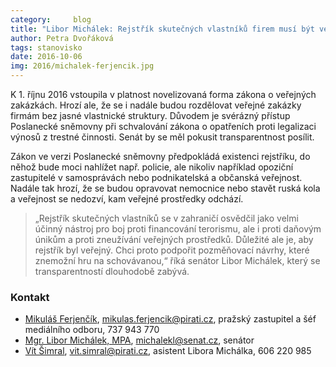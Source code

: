 ```yaml
---
category:     blog
title: "Libor Michálek: Rejstřík skutečných vlastníků firem musí být veřejný"
author: Petra Dvořáková
tags: stanovisko
date: 2016-10-06
img: 2016/michalek-ferjencik.jpg
---
```


K 1. říjnu 2016 vstoupila v platnost novelizovaná forma zákona o veřejných zakázkách. Hrozí ale, že se i nadále budou rozdělovat veřejné zakázky firmám bez jasné vlastnické struktury. Důvodem je svérázný přístup Poslanecké sněmovny při schvalování zákona o opatřeních proti legalizaci výnosů z trestné činnosti. Senát by se měl pokusit transparentnost posílit.

Zákon ve verzi Poslanecké sněmovny předpokládá existenci rejstříku, do něhož bude moci nahlížet např. policie, ale nikoliv například opoziční zastupitelé v samosprávách nebo podnikatelská a občanská veřejnost. Nadále tak hrozí, že se budou opravovat nemocnice nebo stavět ruská kola a veřejnost se nedozví, kam veřejné prostředky odchází.

> „Rejstřík skutečných vlastníků se v zahraničí osvědčil jako velmi účinný nástroj pro boj proti financování terorismu, ale i proti daňovým únikům a proti zneužívání veřejných prostředků. Důležité ale je, aby rejstřík byl veřejný. Chci proto podpořit pozměňovací návrhy, které znemožní hru na schovávanou,“ říká senátor Libor Michálek, který se transparentností dlouhodobě zabývá.

### Kontakt

* [Mikuláš Ferjenčík](https://www.pirati.cz/lide/mikulas_ferjencik), [mikulas.ferjencik@pirati.cz](mailto:mikulas.ferjencik@pirati.cz), pražský zastupitel a šéf mediálního odboru, 737 943 770
* [Mgr. Libor Michálek, MPA](https://www.pirati.cz/lide/libor_michalek), [michalekl@senat.cz](mailto:michalekl@senat.cz), senátor
* [Vít Šimral](https://www.pirati.cz/lide/vit_simral), [vit.simral@pirati.cz](mailto:vit.simral@pirati.cz), asistent Libora Michálka, 606 220 985
